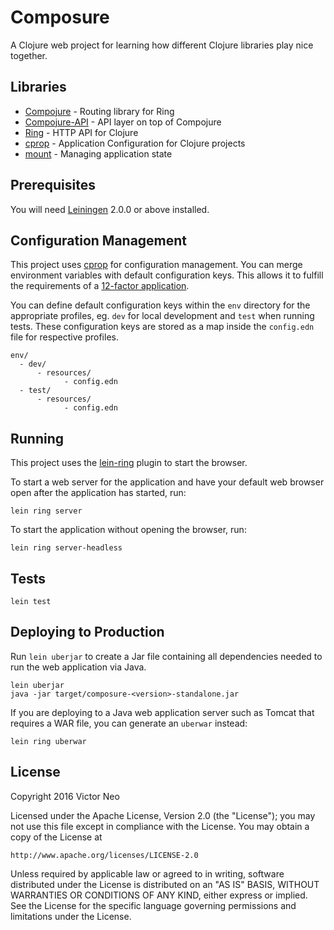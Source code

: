 # Composure

A Clojure web project for learning how different Clojure libraries play
nice together.


## Libraries

- [Compojure][] - Routing library for Ring
- [Compojure-API][] - API layer on top of Compojure
- [Ring][] - HTTP API for Clojure
- [cprop][] - Application Configuration for Clojure projects
- [mount][] - Managing application state

[Compojure]: https://github.com/weavejester/compojure
[Compojure-API]: https://github.com/metosin/compojure-api
[ring]: https://github.com/ring-clojure/ring
[cprop]: https://github.com/tolitius/cprop
[mount]: https://github.com/tolitius/cprop

## Prerequisites

You will need [Leiningen][] 2.0.0 or above installed.

[leiningen]: https://github.com/technomancy/leiningen

## Configuration Management

This project uses [cprop][] for configuration management. You can merge
environment variables with default configuration keys. This allows it to
fulfill the requirements of a [12-factor application][].

You can define default configuration keys within the `env` directory
for the appropriate profiles, eg. `dev` for local development and `test`
when running tests. These configuration keys are stored as a map inside
the `config.edn` file for respective profiles.

    env/
      - dev/
          - resources/
                - config.edn
      - test/
          - resources/
                - config.edn

[cprop]: https://github.com/tolitius/cprop
[12-factor application]: http://12factor.net/config

## Running

This project uses the [lein-ring][] plugin to start the browser.

To start a web server for the application and have your default web
browser open after the application has started, run:

    lein ring server

To start the application without opening the browser, run:

    lein ring server-headless

[lein-ring]: https://github.com/weavejester/lein-ring

## Tests

    lein test

## Deploying to Production

Run `lein uberjar` to create a Jar file containing all dependencies needed
to run the web application via Java.

    lein uberjar
    java -jar target/composure-<version>-standalone.jar

If you are deploying to a Java web application server such as Tomcat that
requires a WAR file, you can generate an `uberwar` instead:

    lein ring uberwar

## License

Copyright 2016 Victor Neo

Licensed under the Apache License, Version 2.0 (the "License");
you may not use this file except in compliance with the License.
You may obtain a copy of the License at

    http://www.apache.org/licenses/LICENSE-2.0

Unless required by applicable law or agreed to in writing, software
distributed under the License is distributed on an "AS IS" BASIS,
WITHOUT WARRANTIES OR CONDITIONS OF ANY KIND, either express or implied.
See the License for the specific language governing permissions and
limitations under the License.
